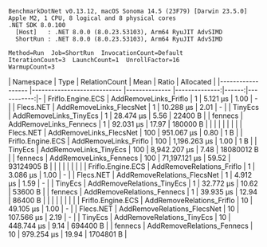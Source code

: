 ```

BenchmarkDotNet v0.13.12, macOS Sonoma 14.5 (23F79) [Darwin 23.5.0]
Apple M2, 1 CPU, 8 logical and 8 physical cores
.NET SDK 8.0.100
  [Host]   : .NET 8.0.0 (8.0.23.53103), Arm64 RyuJIT AdvSIMD
  ShortRun : .NET 8.0.0 (8.0.23.53103), Arm64 RyuJIT AdvSIMD

Method=Run  Job=ShortRun  InvocationCount=Default  
IterationCount=3  LaunchCount=1  UnrollFactor=16  
WarmupCount=3  

```
| Namespace         | Type                        | RelationCount | Mean          | Ratio | Allocated  | 
|------------------ |---------------------------- |-------------- |--------------:|------:|-----------:|-
| Friflo.Engine.ECS | AddRemoveLinks_Friflo       | 1             |      5.121 μs |  1.00 |          - | 
| Flecs.NET         | AddRemoveLinks_FlecsNet     | 1             |     10.288 μs |  2.01 |          - | 
| TinyEcs           | AddRemoveLinks_TinyEcs      | 1             |     28.474 μs |  5.56 |    22400 B | 
| fennecs           | AddRemoveLinks_Fennecs      | 1             |     92.031 μs | 17.97 |   180000 B | 
|                   |                             |               |               |       |            | 
| Flecs.NET         | AddRemoveLinks_FlecsNet     | 100           |    951.067 μs |  0.80 |        1 B | 
| Friflo.Engine.ECS | AddRemoveLinks_Friflo       | 100           |  1,196.263 μs |  1.00 |        1 B | 
| TinyEcs           | AddRemoveLinks_TinyEcs      | 100           |  8,942.207 μs |  7.48 | 18080012 B | 
| fennecs           | AddRemoveLinks_Fennecs      | 100           | 71,197.121 μs | 59.52 | 93124905 B | 
|                   |                             |               |               |       |            | 
| Friflo.Engine.ECS | AddRemoveRelations_Friflo   | 1             |      3.086 μs |  1.00 |          - | 
| Flecs.NET         | AddRemoveRelations_FlecsNet | 1             |      4.912 μs |  1.59 |          - | 
| TinyEcs           | AddRemoveRelations_TinyEcs  | 1             |     32.772 μs | 10.62 |    53600 B | 
| fennecs           | AddRemoveRelations_Fennecs  | 1             |     39.935 μs | 12.94 |    86400 B | 
|                   |                             |               |               |       |            | 
| Friflo.Engine.ECS | AddRemoveRelations_Friflo   | 10            |     49.105 μs |  1.00 |          - | 
| Flecs.NET         | AddRemoveRelations_FlecsNet | 10            |    107.566 μs |  2.19 |          - | 
| TinyEcs           | AddRemoveRelations_TinyEcs  | 10            |    448.744 μs |  9.14 |   694400 B | 
| fennecs           | AddRemoveRelations_Fennecs  | 10            |    979.254 μs | 19.94 |  1704801 B | 

